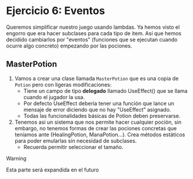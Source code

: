 # Ejercicio 6: Eventos

Queremos simplificar nuestro juego usando lambdas. Ya hemos visto el engorro que era hacer subclases para cada tipo de item. Así que hemos decidido cambiarlos por "eventos" (funciones que se ejecutan cuando ocurre algo concreto) empezando por las pociones.

## MasterPotion

1. Vamos a crear una clase llamada `MasterPotion` que es una copia de `Potion` pero con ligeras modificaciones:
   - Tiene un campo de tipo **delegado** llamado UseEffect() que se llama cuando el jugador la usa.
   - Por defecto UseEffect debería tener una función que lance un mensaje de error diciendo que no hay "UseEffect" asignado.
   - Todas las funcionalidades básicas de Potion deben preservarse.
2. Tenemos así un sistema que nos permite hacer cualquier poción, sin embargo, no tenemos formas de crear las pociones concretas que teníamos ante (HealingPotion, ManaPotion...). Crea métodos estáticos para poder emularlas sin necesidad de subclases.
   - Recuerda permitir seleccionar el tamaño.




> [!warning]
> Esta parte será expandida en el futuro
